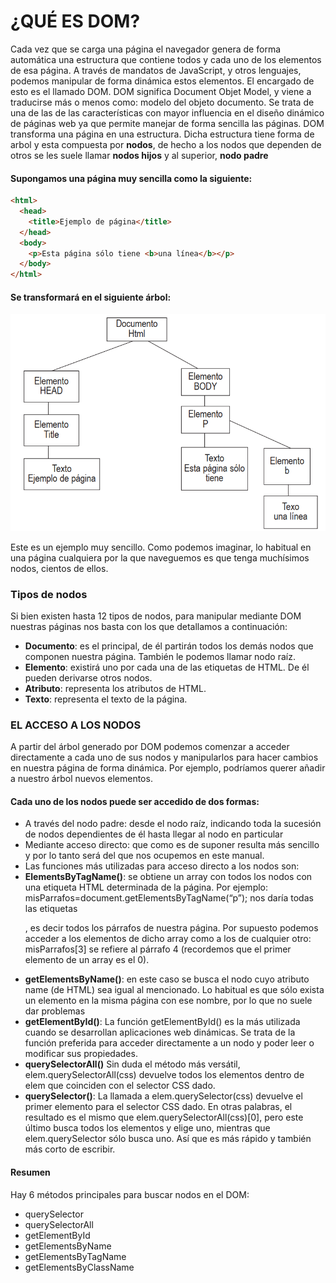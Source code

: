 # ¿QUÉ ES DOM?
Cada vez que se carga una página el navegador genera de forma automática una estructura que contiene todos y cada
uno de los elementos de esa página. A través de mandatos de JavaScript, y otros lenguajes, podemos manipular de forma
dinámica estos elementos. El encargado de esto es el llamado DOM.
DOM significa Document Objet Model, y viene a traducirse más o menos como: modelo del objeto documento. Se trata
de una de las de las características con mayor influencia en el diseño dinámico de páginas web ya que permite manejar de
forma sencilla las páginas. 
DOM transforma una página en una estructura. Dicha estructura tiene forma de arbol y esta compuesta por **nodos**, de hecho a los nodos que dependen de otros se les suele llamar **nodos hijos** y al superior, **nodo padre**
#### Supongamos una página muy sencilla como la siguiente:
```html
<html>
  <head>
    <title>Ejemplo de página</title>
  </head>
  <body>
    <p>Esta página sólo tiene <b>una línea</b></p>
  </body>
</html>
```

#### Se transformará en el siguiente árbol:
![DOM](dom.png)

Este es un ejemplo muy sencillo. Como podemos imaginar, lo habitual en una página cualquiera por la que naveguemos
es que tenga muchísimos nodos, cientos de ellos.

### Tipos de nodos
Si bien existen hasta 12 tipos de nodos, para manipular mediante DOM nuestras páginas nos basta con los que
detallamos a continuación:

- **Documento**: es el principal, de él partirán todos los demás nodos que componen nuestra página. También le podemos llamar nodo raíz.
- **Elemento**: existirá uno por cada una de las etiquetas de HTML. De él pueden derivarse otros nodos.
- **Atributo**: representa los atributos de HTML.
- **Texto**: representa el texto de la página.

### EL ACCESO A LOS NODOS
A partir del árbol generado por DOM podemos comenzar a acceder directamente a cada uno de sus nodos y
manipularlos para hacer cambios en nuestra página de forma dinámica. Por ejemplo, podríamos querer añadir a nuestro
árbol nuevos elementos.
#### Cada uno de los nodos puede ser accedido de dos formas:
- A través del nodo padre: desde el nodo raíz, indicando toda la sucesión de nodos dependientes de él hasta llegar
al nodo en particular
- Mediante acceso directo: que como es de suponer resulta más sencillo y por lo tanto será del que nos ocupemos
en este manual.
- Las funciones más utilizadas para acceso directo a los nodos son:
- **ElementsByTagName()**: se obtiene un array con todos los nodos con una etiqueta HTML determinada de la página.
Por ejemplo: misParrafos=document.getElementsByTagName(“p”); nos daría todas las etiquetas <p>, es decir
todos los párrafos de nuestra página.
Por supuesto podemos acceder a los elementos de dicho array como a los de cualquier otro: misParrafos[3] se
refiere al párrafo 4 (recordemos que el primer elemento de un array es el 0).
- **getElementsByName()**: en este caso se busca el nodo cuyo atributo name (de HTML) sea igual al mencionado. Lo
habitual es que sólo exista un elemento en la misma página con ese nombre, por lo que no suele dar problemas
- **getElementById()**: La función getElementById() es la más utilizada cuando se desarrollan aplicaciones web dinámicas. Se trata de la función preferida para acceder directamente a un nodo y poder leer o modificar sus propiedades.
- **querySelectorAll()** Sin duda el método más versátil, elem.querySelectorAll(css) devuelve todos los elementos dentro de elem que coinciden con el selector CSS dado.
-  **querySelector()**: La llamada a elem.querySelector(css) devuelve el primer elemento para el selector CSS dado.
En otras palabras, el resultado es el mismo que elem.querySelectorAll(css)[0], pero este último busca todos los elementos y elige uno, mientras que elem.querySelector sólo busca uno. Así que es más rápido y también más corto de escribir.

#### Resumen
Hay 6 métodos principales para buscar nodos en el DOM:
- querySelector	
- querySelectorAll	
- getElementById	
- getElementsByName
- getElementsByTagName
- getElementsByClassName

